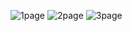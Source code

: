 ![1page](https://github.com/JayJayleee/weatherPJT/assets/122436452/ce4b22d4-a9a5-4c62-8dd6-e5d07b4dd5ef)
![2page](https://github.com/JayJayleee/weatherPJT/assets/122436452/428df1ee-f0ab-450f-a4e4-2807244b086d)
![3page](https://github.com/JayJayleee/weatherPJT/assets/122436452/7f00631f-78ce-4592-b746-09e1cc11a5e7)


